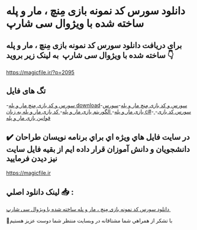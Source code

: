 # دانلود سورس کد نمونه بازی مِنچ ، مار و پله ساخته شده با ویژوال سی شارپ 

## برای دریافت دانلود سورس کد نمونه بازی مِنچ ، مار و پله ساخته شده با ویژوال سی شارپ  به لینک زیر بروید 👇

https://magicfile.ir/?p=2095

## تگ های فایل

-[سورس و کد بازی مِنچ مار و پله download](https://magicfile.ir/product/%d8%b3%d9%88%d8%b1%d8%b3-%da%a9%d8%af-%d9%86%d9%85%d9%88%d9%86%d9%87-%d8%a8%d8%a7%d8%b2%db%8c-%d9%85%d9%86%da%86-%d9%85%d8%a7%d8%b1-%d9%88/)-[سورس و کد بازی مِنچ مار و پله](https://magicfile.ir/product/%d8%b3%d9%88%d8%b1%d8%b3-%da%a9%d8%af-%d9%86%d9%85%d9%88%d9%86%d9%87-%d8%a8%d8%a7%d8%b2%db%8c-%d9%85%d9%86%da%86-%d9%85%d8%a7%d8%b1-%d9%88/)-[سورس بازی مار و پله](https://magicfile.ir/product/%d8%b3%d9%88%d8%b1%d8%b3-%da%a9%d8%af-%d9%86%d9%85%d9%88%d9%86%d9%87-%d8%a8%d8%a7%d8%b2%db%8c-%d9%85%d9%86%da%86-%d9%85%d8%a7%d8%b1-%d9%88/)-[ الگوریتم بازی مار و پله](https://magicfile.ir/product/%d8%b3%d9%88%d8%b1%d8%b3-%da%a9%d8%af-%d9%86%d9%85%d9%88%d9%86%d9%87-%d8%a8%d8%a7%d8%b2%db%8c-%d9%85%d9%86%da%86-%d9%85%d8%a7%d8%b1-%d9%88/)-[ کد بازی مار و پله به زبان c#](https://magicfile.ir/product/%d8%b3%d9%88%d8%b1%d8%b3-%da%a9%d8%af-%d9%86%d9%85%d9%88%d9%86%d9%87-%d8%a8%d8%a7%d8%b2%db%8c-%d9%85%d9%86%da%86-%d9%85%d8%a7%d8%b1-%d9%88/)-[  سورس کد بازی](https://magicfile.ir/product/%d8%b3%d9%88%d8%b1%d8%b3-%da%a9%d8%af-%d9%86%d9%85%d9%88%d9%86%d9%87-%d8%a8%d8%a7%d8%b2%db%8c-%d9%85%d9%86%da%86-%d9%85%d8%a7%d8%b1-%d9%88/)-[ قوانین بازی مار و پله](https://magicfile.ir/product/%d8%b3%d9%88%d8%b1%d8%b3-%da%a9%d8%af-%d9%86%d9%85%d9%88%d9%86%d9%87-%d8%a8%d8%a7%d8%b2%db%8c-%d9%85%d9%86%da%86-%d9%85%d8%a7%d8%b1-%d9%88/)

## ✔️ در سايت فايل هاي ويژه اي براي برنامه نويسان طراحان دانشجويان و دانش آموزان قرار داده ايم از بقيه فايل سايت نيز ديدن فرماييد

https://magicfile.ir


## لينک دانلود اصلي 📥 :

[دانلود سورس کد نمونه بازی مِنچ ، مار و پله ساخته شده با ویژوال سی شارپ ](https://magicfile.ir/product/%d8%b3%d9%88%d8%b1%d8%b3-%da%a9%d8%af-%d9%86%d9%85%d9%88%d9%86%d9%87-%d8%a8%d8%a7%d8%b2%db%8c-%d9%85%d9%86%da%86-%d9%85%d8%a7%d8%b1-%d9%88/) 


🙏با تشکر از همراهي شما مشتاقانه در وبسایت منتظر شما دوست عزیز هستیم

